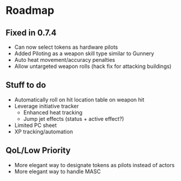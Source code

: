 # Roadmap

## Fixed in 0.7.4

- Can now select tokens as hardware pilots
- Added Piloting as a weapon skill type similar to Gunnery
- Auto heat movement/accuracy penalties
- Allow untargeted weapon rolls (hack fix for attacking buildings)

## Stuff to do

- Automatically roll on hit location table on weapon hit
- Leverage initiative tracker
  - Enhanced heat tracking
  - Jump jet effects (status + active effect?)
- Limited PC sheet
- XP tracking/automation

## QoL/Low Priority

- More elegant way to designate tokens as pilots instead of actors
- More elegant way to handle MASC
